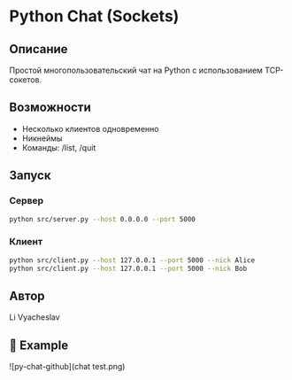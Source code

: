 # Python Chat (Sockets)

## Описание
Простой многопользовательский чат на Python с использованием TCP-сокетов.

## Возможности
- Несколько клиентов одновременно
- Никнеймы
- Команды: /list, /quit

## Запуск

### Сервер
```bash
python src/server.py --host 0.0.0.0 --port 5000
```

### Клиент
```bash
python src/client.py --host 127.0.0.1 --port 5000 --nick Alice
python src/client.py --host 127.0.0.1 --port 5000 --nick Bob
```

## Автор
Li Vyacheslav

## 📸 Example
![py-chat-github](chat test.png)